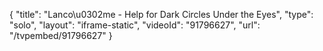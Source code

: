 {
    "title": "Lanco\u0302me - Help for Dark Circles Under the Eyes",
    "type": "solo",
    "layout": "iframe-static",
    "videoId": "91796627",
    "url": "\/tvpembed\/91796627"
}